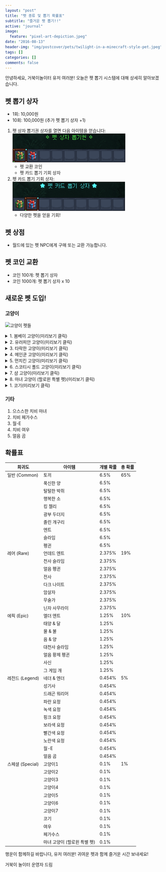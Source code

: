 ```yaml
---
layout: "post"
title: "펫 종류 및 뽑기 확률표"
subtitle: "즐거운 펫 뽑기!!"
active: "journal"
image:
  feature: "pixel-art-depiction.jpeg"
date: "2016-08-13"
header-img: "img/postcover/pets/twilight-in-a-minecraft-style-pet.jpeg"
tags: []
categories: []
comments: false
---
```


안녕하세요, 거북이놀이터 유저 여러분!
오늘은 펫 뽑기 시스템에 대해 상세히 알아보겠습니다.

## 펫 뽑기 상자

- 1회: 10,000원
- 10회: 100,000원 (추가 펫 뽑기 상자 +1)

1. 펫 상자 뽑기권 상자를 열면 다음 아이템을 얻습니다:
![펫뽑기상자](/img/postcover/pets/box_1.png)
   - 펫 교환 코인
   - 펫 카드 뽑기 기회 상자
2. 펫 카드 뽑기 기회 상자:
![펫뽑기상자](/img/postcover/pets/box_2.png)
   - 다양한 펫을 얻을 기회!

## 펫 상점
- 월드에 있는 펫 NPC에게 구매 또는 교환 가능합니다.

## 펫 코인 교환
- 코인 100개: 펫 뽑기 상자
- 코인 1000개: 펫 뽑기 상자 x 10


## 새로운 펫 도입!

### 고양이
![고양이 펫들](https://i.imgur.com/XlJAKvn.gif "Minecraft 고양이 펫들")

<details>
  <summary>1. 봄베이 고양이(미리보기 클릭)</summary>
  <img src="/img/postcover/pets/cat_1.png" alt="봄베이 고양이">
</details>

<details>
  <summary>2. 유러피안 고양이(미리보기 클릭)</summary>
  <img src="/img/postcover/pets/cat_2.png" alt="유러피안 고양이">
</details>

<details>
  <summary>3. 타락한 고양이(미리보기 클릭)</summary>
  <img src="/img/postcover/pets/cat_3.png" alt="타락한 고양이">
</details>

<details>
  <summary>4. 메인쿤 고양이(미리보기 클릭)</summary>
  <img src="/img/postcover/pets/cat_5.png" alt="메인쿤 고양이">
</details>

<details>
  <summary>5. 먼치킨 고양이(미리보기 클릭)</summary>
  <img src="/img/postcover/pets/cat_6.png" alt="먼치킨 고양이">
</details>

<details>
  <summary>6. 스코티시 폴드 고양이(미리보기 클릭)</summary>
  <img src="/img/postcover/pets/cat_7.png" alt="스코티시 폴드 고양이">
</details>

<details>
  <summary>7. 샴 고양이(미리보기 클릭)</summary>
  <img src="/img/postcover/pets/cat_8.png" alt="샴 고양이">
</details>

<details>
  <summary>8. 마녀 고양이 (할로윈 특별 펫)(미리보기 클릭)</summary>
  <img src="/img/postcover/pets/cat_4.png" alt="마녀 고양이">
</details>

<details>
  <summary>1. 코기(미리보기 클릭)</summary>
  <img src="/img/postcover/pets/pet_2.gif" alt="코기">
</details>

### 기타
1. 으스스한 치비 마녀
2. 치비 페가수스
3. 월-E
4. 치비 여우
5. 얼음 곰

## 확률표

| 희귀도 | 아이템 | 개별 확률 | 총 확률 |
|--------|--------|-----------|---------|
| 일반 (Common) | 토끼 | 6.5% | 65% |
| | 푹신한 양 | 6.5% | |
| | 털털한 박쥐 | 6.5% | |
| | 행복한 소 | 6.5% | |
| | 킹 젤리 | 6.5% | |
| | 광부 두더지 | 6.5% | |
| | 졸린 개구리 | 6.5% | |
| | 엔트 | 6.5% | |
| | 슬라임 | 6.5% | |
| | 펭귄 | 6.5% | |
| 레어 (Rare) | 언데드 엔트 | 2.375% | 19% |
| | 천사 슬라임 | 2.375% | |
| | 얼음 펭귄 | 2.375% | |
| | 전사 | 2.375% | |
| | 다크 나이트 | 2.375% | |
| | 암살자 | 2.375% | |
| | 무술가 | 2.375% | |
| | 닌자 사무라이 | 2.375% | |
| 에픽 (Epic) | 엘더 엔트 | 1.25% | 10% |
| | 태양 & 달 | 1.25% | |
| | 물 & 불 | 1.25% | |
| | 음 & 양 | 1.25% | |
| | 대천사 슬라임 | 1.25% | |
| | 얼음 황제 펭귄 | 1.25% | |
| | 사신 | 1.25% | |
| | 그 게임 개 | 1.25% | |
| 레전드 (Legend) | 네더 & 엔더 | 0.454% | 5% |
| | 성기사 | 0.454% | |
| | 드래곤 워리어 | 0.454% | |
| | 파란 요정 | 0.454% | |
| | 녹색 요정 | 0.454% | |
| | 핑크 요정 | 0.454% | |
| | 보라색 요정 | 0.454% | |
| | 빨간색 요정 | 0.454% | |
| | 노란색 요정 | 0.454% | |
| | 월-E | 0.454% | |
| | 얼음 곰 | 0.454% | |
| 스페셜 (Special) | 고양이1 | 0.1% | 1% |
| | 고양이2 | 0.1% | |
| | 고양이3 | 0.1% | |
| | 고양이4 | 0.1% | |
| | 고양이5 | 0.1% | |
| | 고양이6 | 0.1% | |
| | 고양이7 | 0.1% | |
| | 코기 | 0.1% | |
| | 여우 | 0.1% | |
| | 페가수스 | 0.1% | |
| | 마녀 고양이 (할로윈 특별 펫) | 0.1% | |




행운이 함께하길 바랍니다, 유저 여러분!
귀여운 펫과 함께 즐거운 시간 보내세요!

거북이 놀이터 운영자 드림